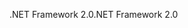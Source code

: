 <span data-ttu-id="ef796-101">.NET Framework 2.0</span><span class="sxs-lookup"><span data-stu-id="ef796-101">.NET Framework 2.0</span></span>